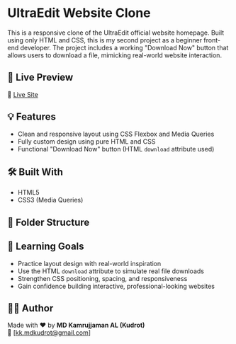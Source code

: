 # UltraEdit Website Clone

This is a responsive clone of the UltraEdit official website homepage. Built using only HTML and CSS, this is my second project as a beginner front-end developer. The project includes a working "Download Now" button that allows users to download a file, mimicking real-world website interaction.

## 🚀 Live Preview

🔗 [Live Site](https://ultraedit-website-clone-kudrot.netlify.app/)

## 💡 Features

- Clean and responsive layout using CSS Flexbox and Media Queries
- Fully custom design using pure HTML and CSS
- Functional "Download Now" button (HTML `download` attribute used)


## 🛠️ Built With

- HTML5  
- CSS3 (Media Queries)

## 📁 Folder Structure


## 📌 Learning Goals

- Practice layout design with real-world inspiration
- Use the HTML `download` attribute to simulate real file downloads
- Strengthen CSS positioning, spacing, and responsiveness
- Gain confidence building interactive, professional-looking websites

## 🙋‍♂️ Author

Made with ❤️ by **MD Kamrujjaman AL (Kudrot)**  
📧 [kk.mdkudrot@gmail.com]  
